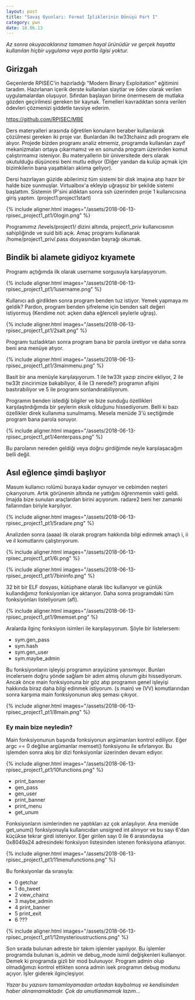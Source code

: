 ```yaml
---
layout: post
title: "Savaş Oyunları: Format İpliklerinin Dönüşü Part I"
category: pwn
date: 18.06.13
---
```


*Az sonra okuyacaklarınız tamamen hayal ürünüdür ve gerçek hayatta 
kullanılan hiçbir uygulama veya portla ilgisi yoktur.*

## Girizgah

Geçenlerde RPISEC'in hazırladığı "Modern Binary Exploitation" eğitimini 
taradım. Hazırlanan içerik derste kullanılan slaytlar ve ödev olarak 
verilen uygulamalardan oluşuyor. Sıfırdan başlayan birine önermesem de 
mutlaka gözden geçirilmesi gereken bir kaynak. Temelleri kavradıktan 
sonra verilen ödevleri çözmenizi şiddetle tavsiye ederim.

<https://github.com/RPISEC/MBE>

Ders materyalleri arasında öğretilen konuların beraber kullanılarak 
çözülmesi gereken iki proje var. Bunlardan ilki tw33tchainz adlı 
programı ele alıyor. Projede bizden programı analiz etmemiz, programda 
kullanılan zayıf mekanizmaları ortaya çıkarmamız ve en sonunda program 
üzerinden komut çalıştırmamız isteniyor. Bu materyallerin bir
üniversitede ders olarak okutulduğu düşüncesi beni mutlu ediyor (Diğer
yandan da kulüp açmak için bizimkilerin bana yaşattıkları aklıma geliyor).

Dersi hazırlayan güzide abilerimiz tüm sistemi bir disk imajına atıp
hazır bir halde bize sunmuşlar. Virtualbox'a ekleyip uğraşsız bir
şekilde sistemi başlattım. Sistemin IP'sini aldıktan sonra ssh üzerinden
proje 1 kullanıcısına giriş yaptım. (project1:project1start)

{% include aligner.html images="/assets/2018-06-13-rpisec_project1_pt1/0login.png" %}

Programımız /levels/project1/ dizini altında, project1_priv
kullanıcısının sahipliğinde ve suid biti açık. Amaç programı
kullanarak /home/project1_priv/.pass dosyasından bayrağı okumak.

## Bindik bi alamete gidiyoz kıyamete

Programı açtığımda ilk olarak username sorgusuyla karşılaşıyorum.

{% include aligner.html images="/assets/2018-06-13-rpisec_project1_pt1/1username.png" %}

Kullanıcı adı girdikten sonra program benden tuz istiyor. Yemek yapmaya
mı geldik? Pardon, program benden şifreleme için benden salt değeri
istiyormuş (Kendime not: açken daha eğlenceli şeylerle uğraş).

{% include aligner.html images="/assets/2018-06-13-rpisec_project1_pt1/2salt.png" %}

Programı tuzladıktan sonra program bana bir parola üretiyor ve daha 
sonra beni ana menüye atıyor.

{% include aligner.html images="/assets/2018-06-13-rpisec_project1_pt1/3mainmenu.png" %}

Basit bir ana menüyle karşılaşıyorum. 1 ile tw33t yazıp zincire ekliyor,
2 ile tw33t zincirimize bakabiliyor, 4 ile (3 nerede?) programın afişini
bastırabiliyor ve 5 ile programı sonlandırabiliyorum.

Programın benden istediği bilgiler ve bize sunduğu özellikleri
karşılaştırdığımda bir şeylerin eksik olduğunu hissediyorum. Belli ki
bazı özellikler direk kullanıma sunulmamış. Mesela menüde 3'ü seçtiğimde
program bana parola soruyor. 

{% include aligner.html images="/assets/2018-06-13-rpisec_project1_pt1/4enterpass.png" %}

Bu parolanın nereden geldiği veya doğru girdiğimde neyle karşılaşacağım
belli değil.

## Asıl eğlence şimdi başlıyor

Masum kullanıcı rolümü buraya kadar oynuyor ve cebimden neşteri
çıkarıyorum. Artık görünenin altında ne yattığını öğrenmemin vakti
geldi. Imajda bize sunulan araçlardan birini açıyorum. radare2 beni her
zamanki fallarından biriyle karşılıyor.

{% include aligner.html images="/assets/2018-06-13-rpisec_project1_pt1/5radare.png" %}

Analizden sonra (aaaa) ilk olarak program hakkında bilgi edinmek amaçlı
i, ii ve il komutlarını çalıştırıyorum. 

{% include aligner.html images="/assets/2018-06-13-rpisec_project1_pt1/6i.png" %}

{% include aligner.html images="/assets/2018-06-13-rpisec_project1_pt1/7bininfo.png" %}

32 bit bir ELF dosyası, kütüphane olarak libc kullanıyor ve günlük
kullandığımız fonksiyonları içe aktarıyor. Daha sonra programdaki tüm
fonksiyonları listeliyorum (afl).

{% include aligner.html images="/assets/2018-06-13-rpisec_project1_pt1/9memset.png" %}

Aralarda ilginç fonksiyon isimleri ile karşılaşıyorum. Şöyle bir
listelersem:

 - sym.gen_pass
 - sym.hash
 - sym.gen_user
 - sym.maybe_admin

Bu fonksiyonların işleyişi programın arayüzüne yansımıyor. Bunları
incelersem doğru yönde sağlam bir adım atmış olurum gibi hissediyorum. 
Ancak önce main fonksiyonuna bir göz atıp programın genel işleyişi
hakkında biraz daha bilgi edinmek istiyorum. (s main) ve (VV)
komutlarından sonra karşıma main fonksiyonunun akış şeması çıkıyor.

{% include aligner.html images="/assets/2018-06-13-rpisec_project1_pt1/8main.png" %}

### Ey main bize neyledin?

Main fonksiyonunun başında fonksiyonun argümanları kontrol ediliyor.
Eğer argc == 0 değilse argümanlar memset() fonksiyonu ile sıfırlanıyor.
Bu işlemden sonra akış bir dizi fonksiyonlar üzerinden devam ediyor.

{% include aligner.html images="/assets/2018-06-13-rpisec_project1_pt1/10functions.png" %}

 - print_banner
 - gen_pass
 - gen_user
 - print_banner
 - print_menu
 - get_unum

Fonksiyonların isimlerinden ne yaptıkları az çok anlaşılıyor. Ana menüde
get_unum() fonksiyonuyla kullanıcıdan unsigned int alınıyor ve bu sayı
6'dan küçükse tekrar girdi isteniyor. Eğer girilen sayı 0 ile 6
arasındaysa 0x8049a24 adresindeki fonksiyon listesinden istenen
fonksiyona atlanıyor. 

{% include aligner.html images="/assets/2018-06-13-rpisec_project1_pt1/11menufunctions.png" %}

Bu fonksiyonlar da sırasıyla:

 - 0 getchar
 - 1 do_tweet
 - 2 view_chainz
 - 3 maybe_admin
 - 4 print_banner
 - 5 print_exit
 - 6 ???

{% include aligner.html images="/assets/2018-06-13-rpisec_project1_pt1/12mysterioustructions.png" %}

Son sırada bulunan adreste bir takım işlemler yapılıyor. Bu işlemler
programda bulunan is_admin ve debug_mode isimli değişkenleri kullanıyor.
Demek ki programda gizli bir mod bulunuyor. Program admin olup
olmadığımızı kontrol ettikten sonra admin isek programın debug modunu
açıyor. İşler giderek ilginçleşiyor.

_Yazar bu yazısını tamamlayamadan ortadan kaybolmuş ve kendisinden haber
alınamamaktadır. Çok da umutlanmamak lazım..._
